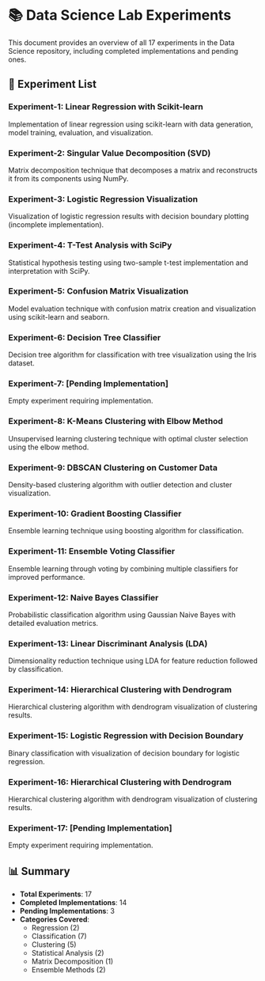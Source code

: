 # 📚 Data Science Lab Experiments

This document provides an overview of all 17 experiments in the Data Science repository, including completed implementations and pending ones.

## 🔬 Experiment List

### Experiment-1: Linear Regression with Scikit-learn
Implementation of linear regression using scikit-learn with data generation, model training, evaluation, and visualization.

### Experiment-2: Singular Value Decomposition (SVD)
Matrix decomposition technique that decomposes a matrix and reconstructs it from its components using NumPy.

### Experiment-3: Logistic Regression Visualization
Visualization of logistic regression results with decision boundary plotting (incomplete implementation).

### Experiment-4: T-Test Analysis with SciPy
Statistical hypothesis testing using two-sample t-test implementation and interpretation with SciPy.

### Experiment-5: Confusion Matrix Visualization
Model evaluation technique with confusion matrix creation and visualization using scikit-learn and seaborn.

### Experiment-6: Decision Tree Classifier
Decision tree algorithm for classification with tree visualization using the Iris dataset.

### Experiment-7: [Pending Implementation]
Empty experiment requiring implementation.

### Experiment-8: K-Means Clustering with Elbow Method
Unsupervised learning clustering technique with optimal cluster selection using the elbow method.

### Experiment-9: DBSCAN Clustering on Customer Data
Density-based clustering algorithm with outlier detection and cluster visualization.

### Experiment-10: Gradient Boosting Classifier
Ensemble learning technique using boosting algorithm for classification.

### Experiment-11: Ensemble Voting Classifier
Ensemble learning through voting by combining multiple classifiers for improved performance.

### Experiment-12: Naive Bayes Classifier
Probabilistic classification algorithm using Gaussian Naive Bayes with detailed evaluation metrics.

### Experiment-13: Linear Discriminant Analysis (LDA)
Dimensionality reduction technique using LDA for feature reduction followed by classification.

### Experiment-14: Hierarchical Clustering with Dendrogram
Hierarchical clustering algorithm with dendrogram visualization of clustering results.

### Experiment-15: Logistic Regression with Decision Boundary
Binary classification with visualization of decision boundary for logistic regression.

### Experiment-16: Hierarchical Clustering with Dendrogram
Hierarchical clustering algorithm with dendrogram visualization of clustering results.

### Experiment-17: [Pending Implementation]
Empty experiment requiring implementation.

## 📊 Summary

- **Total Experiments**: 17
- **Completed Implementations**: 14
- **Pending Implementations**: 3
- **Categories Covered**: 
  - Regression (2)
  - Classification (7)
  - Clustering (5)
  - Statistical Analysis (2)
  - Matrix Decomposition (1)
  - Ensemble Methods (2)